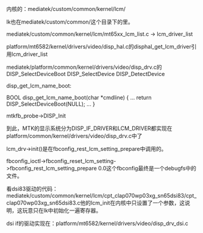 内核的：mediatek/custom/common/kernel/lcm/

lk也在mediatek/custom/common/这个目录下的里。

mediatek/custom/common/kernel/lcm/mt65xx_lcm_list.c -> lcm_driver_list

platform/mt6582/kernel/drivers/video/disp_hal.c的disphal_get_lcm_driver引用lcm_driver_list

mediatek/platform/common/kernel/drivers/video/disp_drv.c的 DISP_SelectDeviceBoot DISP_SelectDevice DISP_DetectDevice

disp_get_lcm_name_boot:

BOOL disp_get_lcm_name_boot(char *cmdline)
{
...
return DISP_SelectDeviceBoot(NULL);
...
}

mtkfb_probe->DISP_Init

到此，MTK的显示系统分为DISP_IF_DRIVER和LCM_DRIVER都实现在platform/common/kernel/drivers/video/disp_drv.c中了

lcm_drv->init()是在fbconfig_rest_lcm_setting_prepare中调用的。

fbconfig_ioctl->fbconfig_reset_lcm_setting->fbconfig_rest_lcm_setting_prepare
0.0这个fbconfig最终是一个debugfs中的文件。

看dsi83驱动的代码：mediatek/custom/common/kernel/lcm/cpt_clap070wp03xg_sn65dsi83/cpt_clap070wp03xg_sn65dsi83.c他的lcm_init在内核中只设置了一个参数，这说明，这玩意只在lk中初始化一遍寄存器。

dsi if的驱动实现在：platform/mt6582/kernel/drivers/video/disp_drv_dsi.c
